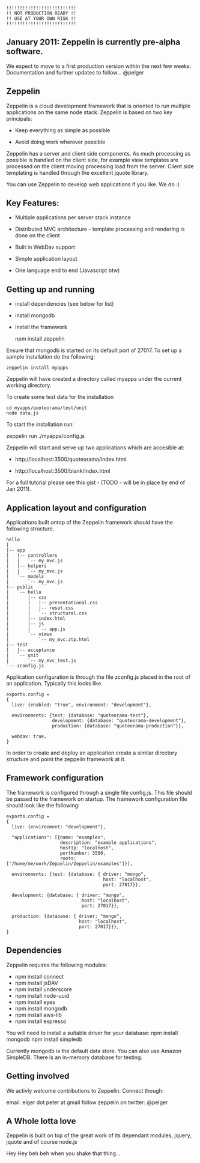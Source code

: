     !!!!!!!!!!!!!!!!!!!!!!!!!!
    !! NOT PRODUCTION READY !!
    !! USE AT YOUR OWN RISK !!
    !!!!!!!!!!!!!!!!!!!!!!!!!!
## January 2011: Zeppelin is currently pre-alpha software. 
We expect to move to a first production version within the next few weeks. Documentation and further updates to follow... @pelger

## Zeppelin
Zeppelin is a cloud development framework that is oriented to run multiple applications on the same node stack.
Zeppelin is based on two key principals:

 * Keep everything as simple as possible

 * Avoid doing work wherever possible

Zeppelin has a server and client side components. As much processing as possible is handled on the client side, for example view templates are
processed on the client moving processing load from the server. Client side templating is handled through the excellent jquote library.

You can use Zeppelin to develop web applications if you like. We do :)

## Key Features:

 * Multiple applications per server stack instance

 * Distributed MVC architecture - template processing and rendering is done on the client

 * Built in WebDav support
 
 * Simple application layout 

 * One language end to end (Javascript btw)

## Getting up and running

 * install dependencies (see below for list)

 * install mongodb

 * install the framework

    npm install zeppelin

Ensure that mongodb is started on its default port of 27017.
To set up a sample installation do the following:

    zeppelin install myapps

Zeppelin will have created a directory called myapps under the current working directory.

To create some test data for the installation 

    cd myapps/quoteorama/test/unit
    node data.js

To start the installation run:

   zeppelin run ./myapps/config.js 

Zeppelin will start and serve up two applications which are accesible at:

 * http://localhost:3500/quoteorama/index.html

 * http://localhost:3500/blank/index.html

For a full tutorial please see this gist - (TODO - will be in place by end of Jan 2011).

## Application layout and configuration
Applications built ontop of the Zeppelin framework should have the following structure.

    hello
    |
    |-- app
    |   |-- controllers
    |   |   `-- my_mvc.js
    |   |-- helpers
    |   |   `-- my_mvc.js
    |   `-- models
    |       `-- my_mvc.js
    |-- public
    |   `-- hello
    |       |-- css
    |       |   |-- presentational.css
    |       |   |-- reset.css
    |       |   `-- structural.css
    |       |-- index.html
    |       |-- js
    |       |   `-- app.js
    |       `-- views
    |           `-- my_mvc.ztp.html
    |-- test
    |   |-- acceptance
    |   `-- unit
    |       `-- my_mvc_test.js
    `-- zconfig.js

Application configuration is through the file zconfig.js placed in the root of an application. Typically this looks like.

    exports.config = 
    {
      live: {enabled: "true", environment: "development"},

      environments: {test: {database: "quoteorama-test"},
                     development: {database: "quoteorama-development"},
                     production: {database: "quoteorama-production"}},

      webdav: true,
    }

In order to create and deploy an application create a similar directory structure and point the zeppelin framework at it.

## Framework configuration
The framework is configured through a single file config.js. This file should be passed to the framework on startup. The framework
configuration file should look like the following:

    exports.config = 
    {
      live: {environment: "development"},

      "applications": [{name: "examples",
                        description: "example applications",
                        hostIp: "localhost",
                        portNumber: 3500,
                        roots: ["/home/me/work/Zeppelin/Zeppelin/examples"]}],

      environments: {test: {database: { driver: "mongo",
                                        host: "localhost",
                                        port: 27017}},

      development: {database: { driver: "mongo",
                                host: "localhost",
                                port: 27017}},

      production: {database: { driver: "mongo",
                               host: "localhost",
                               port: 27017}}},
    }

## Dependencies
Zeppelin requires the following modules:

 * npm install connect
 * npm install jsDAV
 * npm install underscore
 * npm install node-uuid
 * npm install eyes
 * npm install mongodb
 * npm install aws-lib
 * npm install expresso

You will need to install a suitable driver for your database:
    npm install mongodb
    npm install simpledb

Currently mongodb is the default data store. You can also use Amazon SimpleDB.
There is an in-memory database for testing.


## Getting involved
We activly welcome contributions to Zeppelin. Connect though:

email: elger dot peter at gmail
follow zeppelin on twitter: @pelger

## A Whole lotta love
Zeppelin is built on top of the great work of its dependant modules, jquery, jquote and of course node.js

Hey Hey beh beh when you shake that thing...

